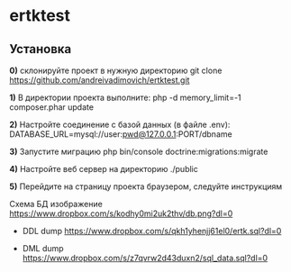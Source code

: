 # ertktest

<h2>Установка</h2>

<b>0)</b> склонируйте проект в нужную директорию
	git clone https://github.com/andreivadimovich/ertktest.git

<b>1)</b> В директории проекта выполните:
	php -d memory_limit=-1 composer.phar update

<b>2)</b> Настройте соединение с базой данных (в файле .env):
	DATABASE_URL=mysql://user:pwd@127.0.0.1:PORT/dbname

<b>3)</b> Запустите миграцию
	php bin/console doctrine:migrations:migrate

<b>4)</b> Настройте веб сервер на директорию ./public 

<b>5)</b> Перейдите на страницу проекта браузером, следуйте инструкциям


Схема БД изображение
	<a href="https://www.dropbox.com/s/kodhy0mi2uk2thv/db.png?dl=0">https://www.dropbox.com/s/kodhy0mi2uk2thv/db.png?dl=0</a>

- DDL dump
	<a href="https://www.dropbox.com/s/qkh1yhenjj61el0/ertk.sql?dl=0">https://www.dropbox.com/s/qkh1yhenjj61el0/ertk.sql?dl=0</a>

- DML dump
	<a href="https://www.dropbox.com/s/z7qvrw2d43duxn2/sql_data.sql?dl=0">https://www.dropbox.com/s/z7qvrw2d43duxn2/sql_data.sql?dl=0</a>